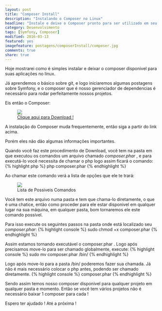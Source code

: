 ```yaml
---
layout: post
title: "Composer Install"
description: "Instalando o Composer no Linux"
headline: "Instale e deixe o Composer pronto para ser utilizado em seu linux."
category: Desenvolvimento
tags: [Symfony, Composer]
modified: 2016-03-13
featured: yes
imagefeature: postagens/composerInstall/composer.jpg
comments: true
share: true
---
```


Hoje mostrarei como é simples instalar e deixar o composer disponivel para suas aplicações no linux.

Já aprendemos o básico sobre git, e logo iniciaremos algumas postagens sobre Symfony, e o composer que é nosso gerenciador de dependencias é necessário para rodar perfeitamente nossos projetos.

Eis então o Composer:

<figure>
	<img src="{{ site.url }}/images/postagens/composerInstall/composerLogo.png">
	<figcaption><a href="https://getcomposer.org/download/" data-toggle="tooltip" title="Eis o Maestro">Clique aqui para Download !</a></figcaption>
</figure>

A instalação do Composer muda frequentemente, então siga a partir do link acima.

Porém eles não dão algumas informações importantes.

Quando você faz este procedimento de Download, você tem na pasta em que executou os comandos um arquivo chamado *composer.phar* , e para executá-lo você necessita de chamar o php logo assim ficará o comando:
{% highlight php %}
php composer.phar
{% endhighlight %}

Ao chamar este comando verá a lista de opções que ele te trará:

<figure>
	<img src="{{ site.url }}/images/postagens/composerInstall/chamadaComposer.png">
	<figcaption><a data-toggle="tooltip" title="Chamada do Composer">Lista de Possiveis Comandos</a></figcaption>
</figure>

Você tem este arquivo numa pasta e tem que chama-lo diretamente, o que é uma chatice, então como proceder para ele estar disponivel em qualquer lugar na sua máquina, em qualquer pasta, bom tornaremos ele este comando possível.

Para isso execute os seguintes passos na pasta onde está localizado seu *composer.phar*:
{% highlight console %}
sudo chmod +x composer.phar
{% endhighlight %}

Assim estamos tornando executável o composer.phar .
Logo após precisamos move-lo para ser chamado globalmente, execute:
{% highlight console %}
sudo mv composer.phar /bin/
{% endhighlight %}

Logo após move-lo para a pasta /bin/ poderemos fazer sua chamada.
Já não é mais necessário colocar o php antes, podendo ser chamado diretamente.
{% highlight console %}
composer.phar
{% endhighlight %}

Sendo assim temos nosso composer disponivel para qualquer projeto em qualquer pasta e momento.
Então se você tem vários projetos não é necessário baixar 1 composer para cada !

Espero ter ajudado ! Até a próxima !
